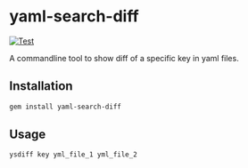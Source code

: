 # yaml-search-diff

[![Test](https://github.com/summertree128/yaml-key-diff/actions/workflows/github-actions-demo.yml/badge.svg)](https://github.com/summertree128/yaml-key-diff/actions/workflows/github-actions-demo.yml)

A commandline tool to show diff of a specific key in yaml files.

## Installation

```bash
gem install yaml-search-diff
```

## Usage

```
ysdiff key yml_file_1 yml_file_2
```